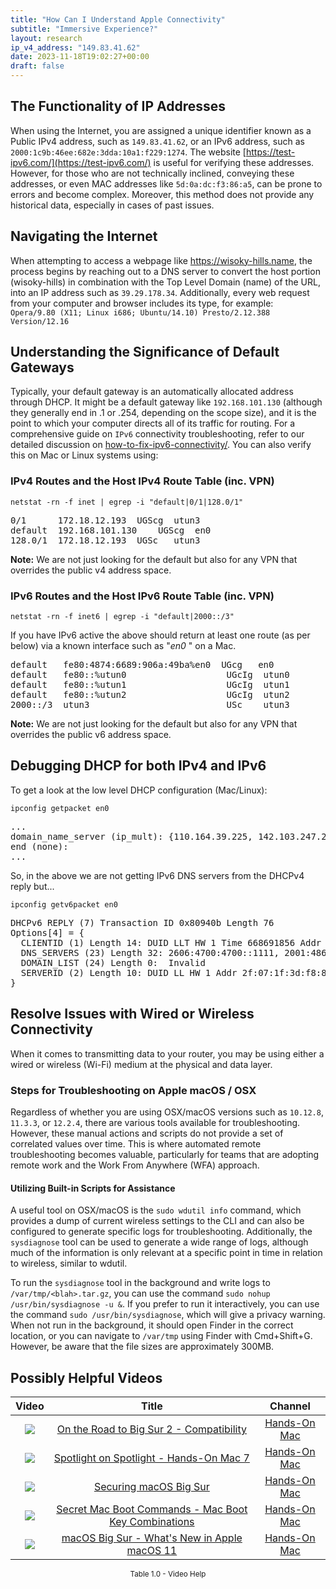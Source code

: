 ```yaml
---
title: "How Can I Understand Apple Connectivity"
subtitle: "Immersive Experience?"
layout: research
ip_v4_address: "149.83.41.62"
date: 2023-11-18T19:02:27+00:00
draft: false
---
```


## The Functionality of IP Addresses

When using the Internet, you are assigned a unique identifier known as a Public IPv4 address, such as ```149.83.41.62```, or an IPv6 address, such as ```2000:1c9b:46ee:682e:3dda:10a1:f229:1274```. The website [https://test-ipv6.com/](https://test-ipv6.com/) is useful for verifying these addresses. However, for those who are not technically inclined, conveying these addresses, or even MAC addresses like ```5d:0a:dc:f3:86:a5```, can be prone to errors and become complex. Moreover, this method does not provide any historical data, especially in cases of past issues.
## Navigating the Internet
When attempting to access a webpage like https://wisoky-hills.name, the process begins by reaching out to a DNS server to convert the host portion (wisoky-hills) in combination with the Top Level Domain (name) of the URL, into an IP address such as ```39.29.178.34```. Additionally, every web request from your computer and browser includes its type, for example: <br>
```Opera/9.80 (X11; Linux i686; Ubuntu/14.10) Presto/2.12.388 Version/12.16```
## Understanding the Significance of Default Gateways
Typically, your default gateway is an automatically allocated address through DHCP. It might be a default gateway like ```192.168.101.130``` (although they generally end in .1 or .254, depending on the scope size), and it is the point to which your computer directs all of its traffic for routing. For a comprehensive guide on ```IPv6``` connectivity troubleshooting, refer to our detailed discussion on [how-to-fix-ipv6-connectivity/](/blog/how-to-fix-ipv6-connectivity/). You can also verify this on Mac or Linux systems using:
<br>
### IPv4 Routes and the Host IPv4 Route Table (inc. VPN)
```netstat -rn -f inet | egrep -i "default|0/1|128.0/1"```

<pre>
0/1      172.18.12.193  UGScg  utun3
default  192.168.101.130    UGScg  en0
128.0/1  172.18.12.193  UGSc   utun3</pre>

**Note:** We are not just looking for the default but also for any VPN that overrides the public v4 address space.

### IPv6 Routes and the Host IPv6 Route Table (inc. VPN)
```netstat -rn -f inet6 | egrep -i "default|2000::/3"```

If you have IPv6 active the above should return at least one route (as per below) via a known interface such as "_en0_ " on a Mac. 

<pre>
default   fe80:4874:6689:906a:49ba%en0  UGcg   en0
default   fe80::%utun0                   UGcIg  utun0
default   fe80::%utun1                   UGcIg  utun1
default   fe80::%utun2                   UGcIg  utun2
2000::/3  utun3                          USc    utun3</pre>

**Note:** We are not just looking for the default but also for any VPN that overrides the public v6 address space.
<br>

## Debugging DHCP for both IPv4 and IPv6

To get a look at the low level DHCP configuration (Mac/Linux): 

```ipconfig getpacket en0```

<pre>
...
domain_name_server (ip_mult): {110.164.39.225, 142.103.247.25}
end (none):
...</pre>

So, in the above we are not getting IPv6 DNS servers from the DHCPv4 reply but...

```ipconfig getv6packet en0```

<pre>
DHCPv6 REPLY (7) Transaction ID 0x80940b Length 76
Options[4] = {
  CLIENTID (1) Length 14: DUID LLT HW 1 Time 668691856 Addr 5d:0a:dc:f3:86:a5
  DNS_SERVERS (23) Length 32: 2606:4700:4700::1111, 2001:4860:4860::8844
  DOMAIN_LIST (24) Length 0:  Invalid
  SERVERID (2) Length 10: DUID LL HW 1 Addr 2f:07:1f:3d:f8:86
}</pre>




## Resolve Issues with Wired or Wireless Connectivity

When it comes to transmitting data to your router, you may be using either a wired or wireless (Wi-Fi) medium at the physical and data layer.
### Steps for Troubleshooting on Apple macOS / OSX
Regardless of whether you are using OSX/macOS versions such as `10.12.8`, `11.3.3`, or `12.2.4`, there are various tools available for troubleshooting. However, these manual actions and scripts do not provide a set of correlated values over time. This is where automated remote troubleshooting becomes valuable, particularly for teams that are adopting remote work and the Work From Anywhere (WFA) approach.
#### Utilizing Built-in Scripts for Assistance
A useful tool on OSX/macOS is the `sudo wdutil info` command, which provides a dump of current wireless settings to the CLI and can also be configured to generate specific logs for troubleshooting. Additionally, the `sysdiagnose` tool can be used to generate a wide range of logs, although much of the information is only relevant at a specific point in time in relation to wireless, similar to wdutil.

To run the `sysdiagnose` tool in the background and write logs to `/var/tmp/<blah>.tar.gz`, you can use the command `sudo nohup /usr/bin/sysdiagnose -u &`. If you prefer to run it interactively, you can use the command `sudo /usr/bin/sysdiagnose`, which will give a privacy warning. When not run in the background, it should open Finder in the correct location, or you can navigate to `/var/tmp` using Finder with Cmd+Shift+G. However, be aware that the file sizes are approximately 300MB.
## Possibly Helpful Videos

<link href="/plugins/lity/css/lity.min.css" rel="stylesheet">
<script src="/plugins/lity/js/lity.min.js"></script>
<div class="table1-start"></div>

|Video | Title | Channel |
| :---: | :---: | :---: |
|<a href="https://www.youtube.com/watch?v=HEbK-Tignuc" data-lity><img src="https://i.ytimg.com/vi/HEbK-Tignuc/default.jpg" class="img-fluid"></a>|<a href="https://www.youtube.com/watch?v=HEbK-Tignuc" data-lity>On the Road to Big Sur 2 - Compatibility</a>|<a target="_blank" href="https://www.youtube.com/channel/UCg43DP8MdHVcl4rFK_delBg" >Hands-On Mac</a>|
|<a href="https://www.youtube.com/watch?v=RslZ4W1EPqk" data-lity><img src="https://i.ytimg.com/vi/RslZ4W1EPqk/default.jpg" class="img-fluid"></a>|<a href="https://www.youtube.com/watch?v=RslZ4W1EPqk" data-lity>Spotlight on Spotlight - Hands-On Mac 7</a>|<a target="_blank" href="https://www.youtube.com/channel/UCg43DP8MdHVcl4rFK_delBg" >Hands-On Mac</a>|
|<a href="https://www.youtube.com/watch?v=7KdhJimuhNw" data-lity><img src="https://i.ytimg.com/vi/7KdhJimuhNw/default.jpg" class="img-fluid"></a>|<a href="https://www.youtube.com/watch?v=7KdhJimuhNw" data-lity>Securing macOS Big Sur</a>|<a target="_blank" href="https://www.youtube.com/channel/UCg43DP8MdHVcl4rFK_delBg" >Hands-On Mac</a>|
|<a href="https://www.youtube.com/watch?v=VwNYWAxHCgM" data-lity><img src="https://i.ytimg.com/vi/VwNYWAxHCgM/default.jpg" class="img-fluid"></a>|<a href="https://www.youtube.com/watch?v=VwNYWAxHCgM" data-lity>Secret Mac Boot Commands - Mac Boot Key Combinations</a>|<a target="_blank" href="https://www.youtube.com/channel/UCg43DP8MdHVcl4rFK_delBg" >Hands-On Mac</a>|
|<a href="https://www.youtube.com/watch?v=JMKi6o9kaZI" data-lity><img src="https://i.ytimg.com/vi/JMKi6o9kaZI/default.jpg" class="img-fluid"></a>|<a href="https://www.youtube.com/watch?v=JMKi6o9kaZI" data-lity>macOS Big Sur - What&#39;s New in Apple macOS 11</a>|<a target="_blank" href="https://www.youtube.com/channel/UCg43DP8MdHVcl4rFK_delBg" >Hands-On Mac</a>|

<center><small>Table 1.0 - Video Help</small></center>
 <br>
<div class="table1-end"></div>
<script type="text/javascript">
(function() {
    $('div.table1-start').nextUntil('div.table1-end', 'table').addClass('table thead-dark table-striped table-responsive rounded').attr('id', 't1');
    $('#t1').find('thead').addClass('thead-dark');
})();
</script>
